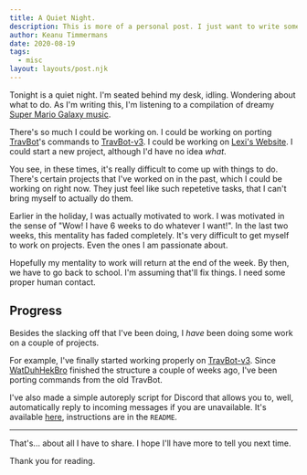 ```yaml
---
title: A Quiet Night.
description: This is more of a personal post. I just want to write something.
author: Keanu Timmermans
date: 2020-08-19
tags:
  - misc
layout: layouts/post.njk
---
```


Tonight is a quiet night. I'm seated behind my desk, idling.
Wondering about what to do.
As I'm writing this, I'm listening to a compilation of dreamy [Super Mario Galaxy music](https://www.youtube.com/watch?v=nBFxLv73_eM).

There's so much I could be working on.
I could be working on porting [TravBot](https://github.com/keanuplayz/TravBot)'s commands to [TravBot-v3](https://github.com/keanuplayz/TravBot-v3).
I could be working on [Lexi's Website](https://github.com/lexisother/lexisother.tk).
I could start a new project, although I'd have no idea *what*.

You see, in these times, it's really difficult to come up with things to do.
There's certain projects that I've worked on in the past, which I could be working on right now.
They just feel like such repetetive tasks, that I can't bring myself to actually do them.

Earlier in the holiday, I was actually motivated to work.
I was motivated in the sense of "Wow! I have 6 weeks to do whatever I want!".
In the last two weeks, this mentality has faded completely.
It's very difficult to get myself to work on projects. Even the ones I am passionate about.

Hopefully my mentality to work will return at the end of the week.
By then, we have to go back to school. I'm assuming that'll fix things.
I need some proper human contact.

Progress
---

Besides the slacking off that I've been doing, I *have* been doing some work on a couple of projects.

For example, I've finally started working properly on [TravBot-v3](https://github.com/keanuplayz/TravBot-v3).
Since [WatDuhHekBro](https://github.com/WatDuhHekBro) finished the structure a couple of weeks ago, I've been porting commands from the old TravBot.

I've also made a simple autoreply script for Discord that allows you to, well, automatically reply to incoming messages if you are unavailable.
It's available [here](https://github.com/keanuplayz/Discord-AutoReply), instructions are in the `README`.

---

That's... about all I have to share.
I hope I'll have more to tell you next time.

Thank you for reading.
